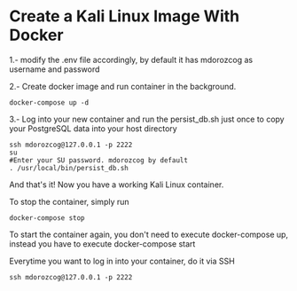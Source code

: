 # Create a Kali Linux Image With Docker

1.- modify the .env file accordingly, by default it has mdorozcog as username and password

2.- Create docker image and run container in the background.

```
docker-compose up -d
```

3.- Log into your new container and run the persist_db.sh just once to copy your PostgreSQL data into your host directory

```
ssh mdorozcog@127.0.0.1 -p 2222
su
#Enter your SU password. mdorozcog by default
. /usr/local/bin/persist_db.sh
```

And that's it! Now you have a working Kali Linux container.

To stop the container, simply run

```
docker-compose stop
```

To start the container again, you don't need to execute docker-compose up, instead you have to execute docker-compose start

Everytime you want to log in into your container, do it via SSH

```
ssh mdorozcog@127.0.0.1 -p 2222
```
